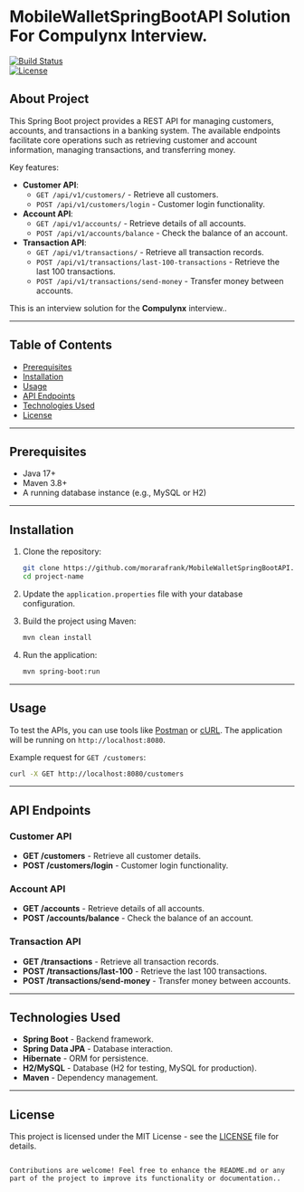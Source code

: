 # MobileWalletSpringBootAPI Solution For Compulynx Interview.

[![Build Status](https://img.shields.io/badge/build-passing-brightgreen)](https://shields.io)  
[![License](https://img.shields.io/badge/license-MIT-blue)](LICENSE)

## About Project

This Spring Boot project provides a REST API for managing customers, accounts, and transactions in a banking system. The available endpoints facilitate core operations such as retrieving customer and account information, managing transactions, and transferring money.

Key features:
- **Customer API**:
  - `GET /api/v1/customers/` - Retrieve all customers.
  - `POST /api/v1/customers/login` - Customer login functionality.
- **Account API**:
  - `GET /api/v1/accounts/` - Retrieve details of all accounts.
  - `POST /api/v1/accounts/balance` - Check the balance of an account.
- **Transaction API**:
  - `GET /api/v1/transactions/` - Retrieve all transaction records.
  - `POST /api/v1/transactions/last-100-transactions` - Retrieve the last 100 transactions.
  - `POST /api/v1/transactions/send-money` - Transfer money between accounts.

This is an interview solution for the **Compulynx** interview..

---

## Table of Contents
- [Prerequisites](#prerequisites)
- [Installation](#installation)
- [Usage](#usage)
- [API Endpoints](#api-endpoints)
- [Technologies Used](#technologies-used)
- [License](#license)

---

## Prerequisites

- Java 17+
- Maven 3.8+
- A running database instance (e.g., MySQL or H2)

---

## Installation

1. Clone the repository:
   ```bash
   git clone https://github.com/morarafrank/MobileWalletSpringBootAPI.git
   cd project-name
   ```

2. Update the `application.properties` file with your database configuration.

3. Build the project using Maven:
   ```bash
   mvn clean install
   ```

4. Run the application:
   ```bash
   mvn spring-boot:run
   ```

---

## Usage

To test the APIs, you can use tools like [Postman](https://www.postman.com/) or [cURL](https://curl.se/). The application will be running on `http://localhost:8080`.

Example request for `GET /customers`:
```bash
curl -X GET http://localhost:8080/customers
```

---

## API Endpoints

### Customer API
- **GET /customers** - Retrieve all customer details.
- **POST /customers/login** - Customer login functionality.

### Account API
- **GET /accounts** - Retrieve details of all accounts.
- **POST /accounts/balance** - Check the balance of an account.

### Transaction API
- **GET /transactions** - Retrieve all transaction records.
- **POST /transactions/last-100** - Retrieve the last 100 transactions.
- **POST /transactions/send-money** - Transfer money between accounts.

---

## Technologies Used

- **Spring Boot** - Backend framework.
- **Spring Data JPA** - Database interaction.
- **Hibernate** - ORM for persistence.
- **H2/MySQL** - Database (H2 for testing, MySQL for production).
- **Maven** - Dependency management.

---

## License

This project is licensed under the MIT License - see the [LICENSE](LICENSE) file for details.
```

Contributions are welcome! Feel free to enhance the README.md or any part of the project to improve its functionality or documentation..
